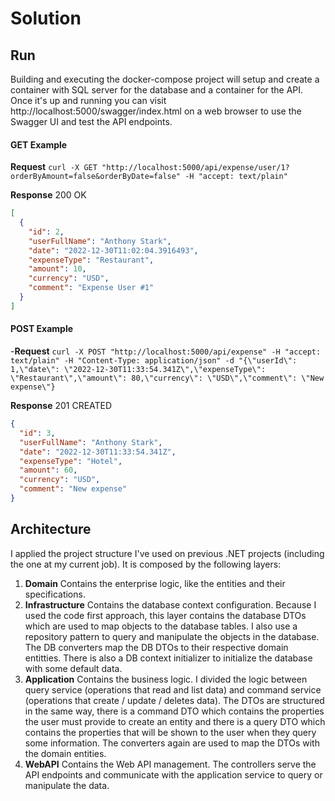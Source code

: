 # Solution

## Run
Building and executing the docker-compose project will setup and create a container with SQL server for the database and a container for the API. Once it's up and running you can visit http://localhost:5000/swagger/index.html on a web browser to use the Swagger UI and test the API endpoints.

#### GET Example
**Request**
```curl -X GET "http://localhost:5000/api/expense/user/1?orderByAmount=false&orderByDate=false" -H "accept: text/plain"```

**Response**
200 OK
```json
[
  {
    "id": 2,
    "userFullName": "Anthony Stark",
    "date": "2022-12-30T11:02:04.3916493",
    "expenseType": "Restaurant",
    "amount": 10,
    "currency": "USD",
    "comment": "Expense User #1"
  }
]
```
#### POST Example
-**Request**
```curl -X POST "http://localhost:5000/api/expense" -H "accept: text/plain" -H "Content-Type: application/json" -d "{\"userId\": 1,\"date\": \"2022-12-30T11:33:54.341Z\",\"expenseType\": \"Restaurant\",\"amount\": 80,\"currency\": \"USD\",\"comment\": \"New expense\"}```

**Response**
201 CREATED
```json
{
  "id": 3,
  "userFullName": "Anthony Stark",
  "date": "2022-12-30T11:33:54.341Z",
  "expenseType": "Hotel",
  "amount": 60,
  "currency": "USD",
  "comment": "New expense"
}
```

## Architecture
I applied the project structure I've used on previous .NET projects (including the one at my current job). It is composed by the following layers:
 1. **Domain** Contains the enterprise logic, like the entities and their specifications.
 2. **Infrastructure** Contains the database context configuration. Because I used the code first approach, this layer contains the database DTOs which are used to map objects to the database tables. I also use a repository pattern to query and manipulate the objects in the database. The DB converters map the DB DTOs to their respective domain entitties. There is also a DB context initializer to initialize the database with some default data.
 3. **Application** Contains the business logic. I divided the logic between query service (operations that read and list data) and command service (operations that create / update / deletes data). The DTOs are structured in the same way, there is a command DTO which contains the properties the user must provide to create an entity and there is a query DTO which contains the properties that will be shown to the user when they query some information. The converters again are used to map the DTOs with the domain entities.
 4. **WebAPI** Contains the Web API management. The controllers serve the API endpoints and communicate with the application service to query or manipulate the data.
